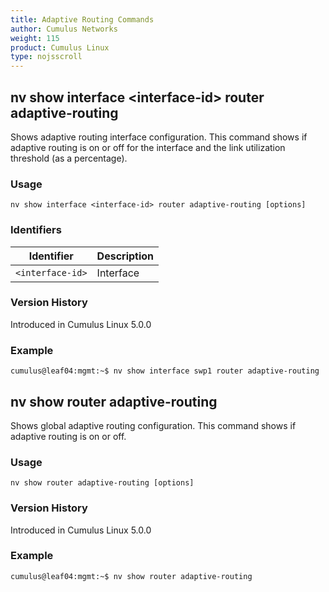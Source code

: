 ```yaml
---
title: Adaptive Routing Commands
author: Cumulus Networks
weight: 115
product: Cumulus Linux
type: nojsscroll
---
```

## nv show interface \<interface-id\> router adaptive-routing

Shows adaptive routing interface configuration. This command shows if adaptive routing is on or off for the interface and the link utilization threshold (as a percentage).

### Usage

`nv show interface <interface-id> router adaptive-routing [options]`

### Identifiers

| Identifier |  Description   |
| --------- | -------------- |
| `<interface-id>`    |    Interface |

### Version History

Introduced in Cumulus Linux 5.0.0

### Example

```
cumulus@leaf04:mgmt:~$ nv show interface swp1 router adaptive-routing
```

## nv show router adaptive-routing

Shows global adaptive routing configuration. This command shows if adaptive routing is on or off.

### Usage

`nv show router adaptive-routing [options]`

### Version History

Introduced in Cumulus Linux 5.0.0

### Example

```
cumulus@leaf04:mgmt:~$ nv show router adaptive-routing
```
